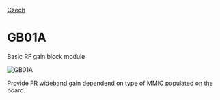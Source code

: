 
[Czech](./README.cs.md)
<!--- module --->
# GB01A
<!--- Emodule --->

<!--- subtitle --->Basic RF gain block module<!--- Esubtitle --->

![GB01A](/doc/img/GB01A_top_big.jpg)

<!--- description --->Provide FR wideband gain dependend on type of MMIC populated on the board.<!--- Edescription --->
            